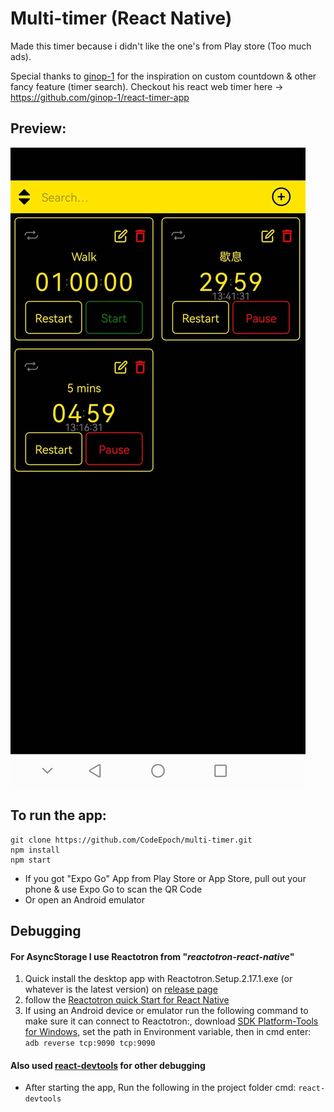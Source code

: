 ﻿# Multi-timer (React Native)

Made this timer because i didn't like the one's from Play store (Too much ads).

Special thanks to [ginop-1](https://github.com/ginop-1) for the inspiration on custom countdown & other fancy feature (timer search).
Checkout his react web timer here -> https://github.com/ginop-1/react-timer-app

## Preview:

![Multi-timer app Preview](https://github.com/CodeEpoch/multi-timer/blob/main/assets/multi-timer.jpg)

## To run the app:

```
git clone https://github.com/CodeEpoch/multi-timer.git
npm install
npm start
```

- If you got "Expo Go" App from Play Store or App Store, pull out your phone & use Expo Go to scan the QR Code
- Or open an Android emulator

## Debugging

#### For AsyncStorage I use Reactotron from "_reactotron-react-native_"

1. Quick install the desktop app with Reactotron.Setup.2.17.1.exe (or whatever is the latest version) on [release page](https://github.com/infinitered/reactotron/releases)
2. follow the [Reactotron quick Start for React Native](https://github.com/infinitered/reactotron/blob/master/docs/quick-start-react-native.md)
3. If using an Android device or emulator run the following command to make sure it can connect to Reactotron:, download [SDK Platform-Tools for Windows](https://developer.android.com/studio/releases/platform-tools), set the path in Environment variable, then in cmd enter: `adb reverse tcp:9090 tcp:9090 `

#### Also used [react-devtools](https://www.npmjs.com/package/react-devtools) for other debugging

- After starting the app, Run the following in the project folder cmd: `react-devtools`
